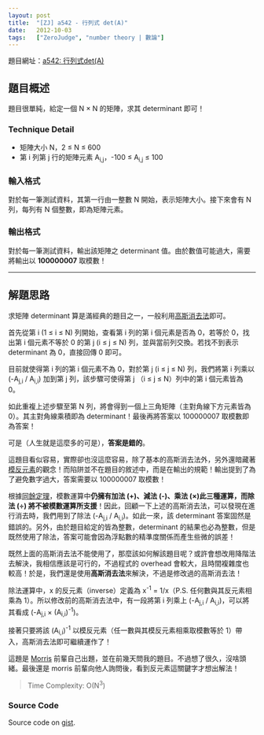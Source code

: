 ```yaml
---
layout: post
title:  "[ZJ] a542 - 行列式 det(A)"
date:   2012-10-03
tags:   ["ZeroJudge", "number theory | 數論"]
---
```


題目網址：[a542: 行列式det(A)](http://zerojudge.tw/ShowProblem?problemid=a542)

## 題目概述

題目很單純，給定一個 N × N 的矩陣，求其 determinant 即可！

### Technique Detail

- 矩陣大小 N，2 ≤ N ≤ 600
- 第 i 列第 j 行的矩陣元素 A<sub>i,j</sub>，-100 ≤ A<sub>i,j</sub> ≤ 100

### 輸入格式

對於每一筆測試資料，其第一行由一整數 N 開始，表示矩陣大小。接下來會有 N 列，每列有 N 個整數，即為矩陣元素。

### 輸出格式

對於每一筆測試資料，輸出該矩陣之 determinant 值。由於數值可能過大，需要將輸出以 **100000007** 取模數！

---

## 解題思路

求矩陣 determinant 算是滿經典的題目之一，一般利用[高斯消去法](http://zh.wikipedia.org/zh-tw/%E9%AB%98%E6%96%AF%E6%B6%88%E5%8E%BB%E6%B3%95)即可。

首先從第 i (1 ≤ i ≤ N) 列開始，查看第 i 列的第 i 個元素是否為 0，若等於 0，找出第 i 個元素不等於 0 的第 j (i ≤ j ≤ N) 列，並與當前列交換。若找不到表示 determinant 為 0，直接回傳 0 即可。

目前就使得第 i 列的第 i 個元素不為 0，對於第 j (i ≤ j ≤ N) 列，我們將第 i 列乘以 (-A<sub>j,i</sub> / A<sub>i,i</sub>) 加到第 j 列，該步驟可使得第 j （i ≤ j ≤ N）列中的第 i 個元素皆為 0。

如此重複上述步驟至第 N 列，將會得到一個上三角矩陣（主對角線下方元素皆為 0）。其主對角線乘積即為 determinant！最後再將答案以 100000007 取模數即為答案！

可是（人生就是這麼多的可是），**答案是錯的**。

這題目看似容易，實際卻也沒這麼容易，除了基本的高斯消去法外，另外還暗藏著[模反元素](http://zh.wikipedia.org/wiki/%E6%A8%A1%E5%8F%8D%E5%85%83%E7%B4%A0)的觀念！而陷阱並不在題目的敘述中，而是在輸出的規範！輸出提到了為了避免數字過大，答案需要以 100000007 取模數！

根據[同餘定理](http://zh.wikipedia.org/wiki/%E5%90%8C%E9%A4%98)，模數運算中**仍擁有加法 (+)、減法 (-)、乘法 (×)**此三種運算，而**除法 (÷) 將不被模數運算所支援**！因此，回顧一下上述的高斯消去法，可以發現在進行消去時，我們用到了除法 (-A<sub>j,i</sub> / A<sub>i,i</sub>)。如此一來，該 determinant 答案固然是錯誤的。另外，由於題目給定的皆為整數，determinant 的結果也必為整數，但是既然使用了除法，答案可能會因為浮點數的精準度關係而產生些微的誤差！

既然上面的高斯消去法不能使用了，那麼該如何解該題目呢？或許會想改用降階法去解決，我相信應該是可行的，不過程式的 overhead 會較大，且時間複雜度也較高！於是，我們還是使用**高斯消去法**來解決，不過是修改過的高斯消去法！

除法運算中，x 的反元素（inverse）定義為 x<sup>-1</sup> = 1/x（P.S. 任何數與其反元素相乘為 1）。所以修改前的高斯消去法中，有一段將第 i 列乘上 (-A<sub>j,i</sub> / A<sub>i,i</sub>)，可以將其看成 (-A<sub>j,i</sub> × (A<sub>i,i</sub>)<sup>-1</sup>)。

接著只要將該 (A<sub>i,i</sub>)<sup>-1</sup> 以模反元素（任一數與其模反元素相乘取模數等於 1）帶入，高斯消去法即可繼續運作了！

這題是 [Morris](http://mypaper.pchome.com.tw/zerojudge/about) 前輩自己出題，並在前幾天問我的題目。不過想了很久，沒啥頭緒。最後還是 morris 前輩向他人詢問後，看到反元素這關鍵字才想出解法！

> Time Complexity: O(N<sup>3</sup>)

### Source Code

<script src="https://gist.github.com/KuoE0/3822760.js"></script>

Source code on [gist](https://gist.github.com/KuoE0/3822760).
